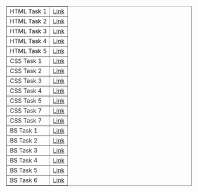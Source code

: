 <!DOCTYPE html>
<html>
  <head>
    <meta charset="utf-8" />
  </head>
  <body>
    <table border="1">
      <tr>
        <td>HTML Task 1</td>
        <td><a href="htask1.html">Link</a></td>
      </tr>
      <tr>
        <td>HTML Task 2</td>
        <td><a href="htask2.html">Link</a></td>
      </tr>
      <tr>
        <td>HTML Task 3</td>
        <td><a href="htask3.html"> Link </a></td>
      </tr>
      <tr>
        <td>HTML Task 4</td>
        <td><a href="htmltask4.html"> Link</a></td>
      </tr>
      <tr>
        <td>HTML Task 5</td>
        <td><a href="htask5.html"> Link</a></td>
      </tr>
      <tr>
        <td>CSS Task 1</td>
        <td><a href="ctask1.html"> Link</a></td>
      </tr>
      <tr>
        <td>CSS Task 2</td>
        <td><a href="ctask2.html"> Link</a></td>
      </tr>
      <tr>
        <td>CSS Task 3</td>
        <td><a href="ctask3.html"> Link</a></td>
      </tr>
      <tr>
        <td>CSS Task 4</td>
        <td><a href="ctask4.html"> Link</a></td>
      </tr>
      <tr>
        <td>CSS Task 5</td>
        <td><a href="ctask5.html"> Link</a></td>
      </tr>
      <tr>
        <td>CSS Task 7</td>
        <td><a href="ctask6.html"> Link</a></td>
      </tr>
      <tr>
        <td>CSS Task 7</td>
        <td><a href="ctask7.html"> Link </a></td>
      </tr>
      <tr>
        <td>BS Task 1</td>
        <td><a href="bs_task1.html"> Link </a></td>
      </tr>
      <tr>
        <td>BS Task 2</td>
        <td><a href="bs_task2.html"> Link </a></td>
      </tr>
      <tr>
        <td>BS Task 3</td>
        <td><a href="bs_task3.html"> Link </a></td>
      </tr>
      <tr>
        <td>BS Task 4</td>
        <td><a href="bs_task4.html"> Link </a></td>
      </tr>
      <tr>
        <td>BS Task 5</td>
        <td><a href="bstask5.html"> Link </a></td>
      </tr>
      <tr>
        <td>BS Task 6</td>
        <td><a href="bstask6.html"> Link </a></td>
      </tr>
    </table>
  </body>
</html>
